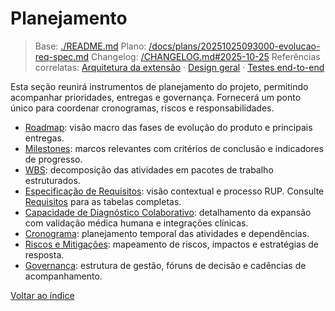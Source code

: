 # Planejamento

> Base: [./README.md](./README.md)
> Plano: [/docs/plans/20251025093000-evolucao-req-spec.md](/docs/plans/20251025093000-evolucao-req-spec.md)
> Changelog: [/CHANGELOG.md#2025-10-25](/CHANGELOG.md#2025-10-25)
> Referências correlatas: [Arquitetura da extensão](/req/01-arquitetura/arquitetura-da-extensao-spec.md) · [Design geral](/req/02-design/design-geral-spec.md) · [Testes end-to-end](/req/04-testes-e-validacao/testes-end-to-end-spec.md)

Esta seção reunirá instrumentos de planejamento do projeto, permitindo acompanhar prioridades, entregas e governança.
Fornecerá um ponto único para coordenar cronogramas, riscos e responsabilidades.

- [Roadmap](roadmap-spec.md): visão macro das fases de evolução do produto e principais entregas.
- [Milestones](milestones-spec.md): marcos relevantes com critérios de conclusão e indicadores de progresso.
- [WBS](wbs-spec.md): decomposição das atividades em pacotes de trabalho estruturados.
- [Especificação de Requisitos](especificacao-de-requisitos-spec.md): visão contextual e processo RUP. Consulte [Requisitos](requisitos-spec.md) para as tabelas completas.
- [Capacidade de Diagnóstico Colaborativo](capacidade-diagnostico-colaborativo-spec.md): detalhamento da expansão com validação médica humana e integrações clínicas.
- [Cronograma](cronograma-spec.md): planejamento temporal das atividades e dependências.
- [Riscos e Mitigações](riscos-e-mitigacoes-spec.md): mapeamento de riscos, impactos e estratégias de resposta.
- [Governança](governanca-spec.md): estrutura de gestão, fóruns de decisão e cadências de acompanhamento.

[Voltar ao índice](../README-spec.md)
